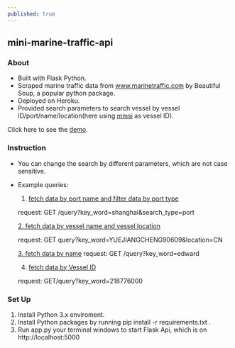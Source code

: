 ```yaml
---
published: true
---
```

## mini-marine-traffic-api
### About
- Built with Flask Python.
- Scraped marine traffic data from www.marinetraffic.com by Beautiful Soup, a popular python package. 
- Deployed on Heroku. 
- Provided search parameters to search vessel by vessel ID/port/name/location(here using [mmsi](https://en.wikipedia.org/wiki/Maritime_Mobile_Service_Identity) as vessel ID). 

Click here to see the [demo](https://arcane-plains-26721.herokuapp.com/query?key_word=YUEJIANGCHENG90609). 

### Instruction
- You can change the search by different parameters, which are not case sensitive. 
- Example queries: 
	1. [fetch data by port name and filter data by port type](https://arcane-plains-26721.herokuapp.com/query?key_word=shanghai&search_type=port)
    
	request: GET /query?key_word=shanghai&search_type=port
    
    [2. fetch data by vessel name and vessel location](https://arcane-plains-26721.herokuapp.com/query?key_word=YUEJIANGCHENG90609&location=CN)
    
    request: GET query?key_word=YUEJIANGCHENG90609&location=CN
    
    [3. fetch data by name](https://arcane-plains-26721.herokuapp.com/query?key_word=edward)
    request: GET /query?key_word=edward
    
    4. [fetch data by Vessel ID](https://arcane-plains-26721.herokuapp.com/query?key_word=218776000)
    
    request: GET/query?key_word=218776000
   

### Set Up
1. Install Python 3.x enviroment.
2. Install Python packages by running pip install -r requirements.txt .
3. Run app.py your terminal windows to start Flask Api, which is on http://localhost:5000


